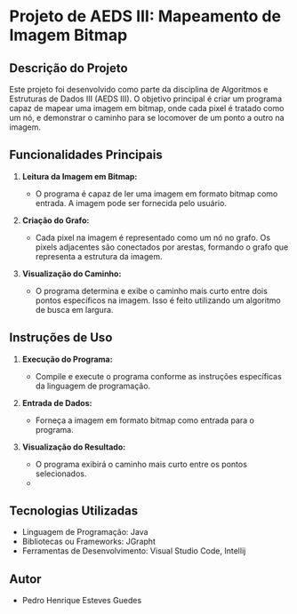 # Projeto de AEDS III: Mapeamento de Imagem Bitmap

## Descrição do Projeto

Este projeto foi desenvolvido como parte da disciplina de Algoritmos e Estruturas de Dados III (AEDS III). O objetivo principal é criar um programa capaz de mapear uma imagem em bitmap, onde cada pixel é tratado como um nó, e demonstrar o caminho para se locomover de um ponto a outro na imagem.

## Funcionalidades Principais

1. **Leitura da Imagem em Bitmap:**
   - O programa é capaz de ler uma imagem em formato bitmap como entrada. A imagem pode ser fornecida pelo usuário.
2. **Criação do Grafo:**
   - Cada pixel na imagem é representado como um nó no grafo. Os pixels adjacentes são conectados por arestas, formando o grafo que representa a estrutura da imagem.

3. **Visualização do Caminho:**
   - O programa determina e exibe o caminho mais curto entre dois pontos específicos na imagem. Isso é feito utilizando um algoritmo de busca em largura.

## Instruções de Uso

1. **Execução do Programa:**
   - Compile e execute o programa conforme as instruções específicas da linguagem de programação.

2. **Entrada de Dados:**
   - Forneça a imagem em formato bitmap como entrada para o programa. 

3. **Visualização do Resultado:**
   - O programa exibirá o caminho mais curto entre os pontos selecionados.
   - 
## Tecnologias Utilizadas

- Linguagem de Programação: Java
- Bibliotecas ou Frameworks: JGrapht
- Ferramentas de Desenvolvimento: Visual Studio Code, Intellij

## Autor

- Pedro Henrique Esteves Guedes
